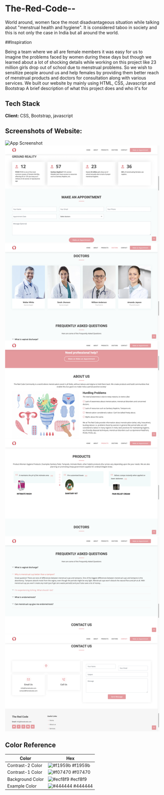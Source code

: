 
# The-Red-Code--
World around, women face the most disadvantageous situation while talking about "menstrual health and hygiene". It is considered taboo in society and this is not only the case in India but all around the world.

##Inspiration

Being a team where we all are female members it was easy for us to imagine the problems faced by women during these days but though we learned about a lot of shocking details while working on this project like 23 million girls drop out of school due to menstrual problems. So we wish to sensitize people around us and help females by providing them better reach of menstrual products and doctors for consultation along with various services.
We built our website by mainly using HTML, CSS, Javascript and Bootstrap
A brief description of what this project does and who it's for
## Tech Stack

**Client:** CSS, Bootstrap, javascript

## Screenshots of Website:

![App Screenshot](/Screenshots/Home.png)
![](https://github.com/khyatigupta369/The-Red-Code--/blob/main/Screenshots/Appointment%20and%20Stats.png)
![](https://github.com/khyatigupta369/The-Red-Code--/blob/main/Screenshots/Doctor%20consultaion.png)
![](https://github.com/khyatigupta369/The-Red-Code--/blob/main/Screenshots/About%20Us.png)
![App Screenshot](/Screenshots/Products.png)
![App Screenshot](/Screenshots/FAQs.png)
![](https://github.com/khyatigupta369/The-Red-Code--/blob/main/Screenshots/Contact%20Us.png)

  ## Color Reference

| Color             | Hex                                                                |
| ----------------- | ------------------------------------------------------------------ |
| Contrast-2 Color | ![#f1959b](https://via.placeholder.com/10/f1959b?text=+) #f1959b |
| Contrast-1 Color | ![#f07470](https://via.placeholder.com/10/f07470?text=+) #f07470 |
| Background Color | ![#ecf8f9](https://via.placeholder.com/10/ecf8f9?text=+) #ecf8f9 |
| Example Color | ![#444444](https://via.placeholder.com/10/444444?text=+) #444444 |

